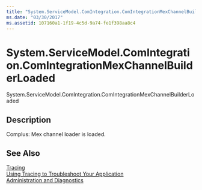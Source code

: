 ```yaml
---
title: "System.ServiceModel.ComIntegration.ComIntegrationMexChannelBuilderLoaded"
ms.date: "03/30/2017"
ms.assetid: 107160a1-1f19-4c5d-9a74-fe1f398aa8c4
---
```

# System.ServiceModel.ComIntegration.ComIntegrationMexChannelBuilderLoaded
System.ServiceModel.ComIntegration.ComIntegrationMexChannelBuilderLoaded  
  
## Description  
 Complus: Mex channel loader is loaded.  
  
## See Also  
 [Tracing](../../../../../docs/framework/wcf/diagnostics/tracing/index.md)  
 [Using Tracing to Troubleshoot Your Application](../../../../../docs/framework/wcf/diagnostics/tracing/using-tracing-to-troubleshoot-your-application.md)  
 [Administration and Diagnostics](../../../../../docs/framework/wcf/diagnostics/index.md)

